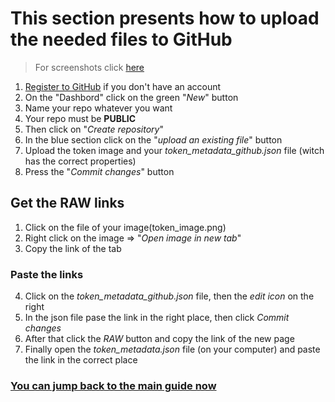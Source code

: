 # This section presents how to upload the needed files to GitHub
> For screenshots click [here](./upload_to_github.pdf)

1. [Register to GitHub](https://github.com/signup?ref_cta=Sign+up&ref_loc=header+logged+out&ref_page=%2F&source=header-home) if you don't have an account
2. On the "Dashbord" click on the green "*New*" button
3. Name your repo whatever you want
4. Your repo must be **PUBLIC**
5. Then click on "*Create repository*"
6. In the blue section click on the "*upload an existing file*" button
7. Upload the token image and your *token_metadata_github.json* file (witch has the correct properties)
8. Press the "*Commit changes*" button

## Get the RAW links
1. Click on the file of your image(token_image.png)
2. Right click on the image => "*Open image in new tab*"
3. Copy the link of the tab
   
### Paste the links

4. Click on the *token_metadata_github.json* file, then the *edit icon* on the right
5. In the json file pase the link in the right place, then click *Commit changes*
6. After that click the *RAW* button and copy the link of the new page
7. Finally open the *token_metadata.json* file (on your computer) and paste the link in the correct place

### [You can jump back to the main guide now](/README.en.md#iv-add-metadata-to-the-token)

<br><br>
